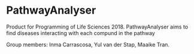 # PathwayAnalyser
Product for Programming of Life Sciences 2018. PathwayAnalyser aims to find diseases interacting with each compund in the pathway
<p>Group members: Inma Carrascosa, Yul van der Stap, Maaike Tran.
</p>

